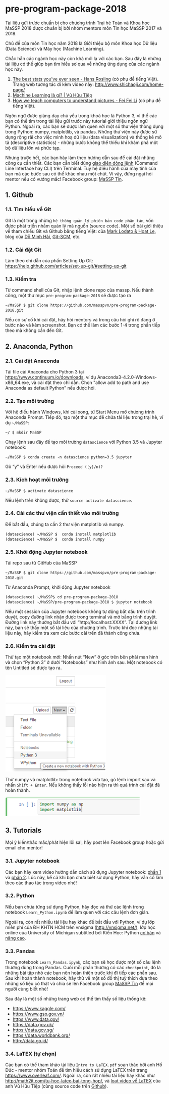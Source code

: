 # pre-program-package-2018
Tài liệu gửi trước chuẩn bị cho chương trình Trại hè Toán và Khoa học MaSSP 2018 được chuẩn bị bởi nhóm mentors môn Tin học MaSSP 2017 và 2018.

Chủ đề của môn Tin học năm 2018 là Giới thiệu bộ môn Khoa học Dữ liệu (Data Science) và Máy học (Machine Learning).

Chắc hẳn các ngành học này còn khá mới lạ với các bạn. Sau đây là những tài liệu có thể giúp bạn tìm hiểu sơ qua về những ứng dụng của các ngành học này.

1. [The best stats you've ever seen - Hans Rosling](https://www.ted.com/talks/hans_rosling_shows_the_best_stats_you_ve_ever_seen/transcript ) (có phụ đề tiếng Việt). Trang web tương tác đi kèm video này: http://www.shichaoji.com/home-page/
2. [Machine Learning là gì? | Vũ Hữu Tiệp](http://machinelearningcoban.com/2016/12/26/introduce/)
3. [How we teach computers to understand pictures - Fei Fei Li](https://www.ted.com/talks/fei_fei_li_how_we_re_teaching_computers_to_understand_pictures/transcript) (có phụ đề tiếng Việt).

Ngôn ngữ được giảng dạy chủ yếu trong khoá học là Python 3, vì thế các bạn có thể tìm trong tài liệu gửi trước này tutorial giới thiệu ngôn ngữ Python. Ngoài ra, các bạn sẽ được làm quen với một số thư viện thông dụng trong Python: numpy, matplotlib, và pandas. Những thư viện này được sử dụng rộng rãi cho việc minh hoạ dữ liệu (data visualization) và thống kê mô tả (descriptive statistics) - những bước không thể thiếu khi khám phá một bộ dữ liệu lớn và phức tạp.

Nhưng trước hết, các bạn hãy làm theo hướng dẫn sau để cài đặt những công cụ cần thiết. Các bạn cần biết dùng [giao diện dòng lệnh](https://www.codehub.vn/Command-line-co-ban-cho-nguoi-moi-bat-dau) (Command Line Interface hay CLI) trên Terminal. Tuỳ hệ điều hành của máy tính của bạn mà các bước sau có thể khác nhau một chút. Vì vậy, đừng ngại hỏi mentor nếu có vướng mắc! Facebook group: [MaSSP Tin](https://www.facebook.com/groups/183191748970952/).

## 1. Github
### 1.1. Tìm hiểu về Git
Git là một trong những `hệ thống quản lý phiên bản code phân tán`, vốn được phát triển nhằm quản lý mã nguồn (source code). Một số bài giới thiệu về tham chiếu Git và Github bằng tiếng Việt: của [Mark Lodato & Hoat Le](http://marklodato.github.io/visual-git-guide/index-vi.html), blog của [Dỗ Minh Hải](https://dominhhai.github.io/vi/categories/git/), [Git-SCM](https://git-scm.com/book/vi/v1/Bắt-Đầu-Cơ-Bản-về-Git), etc.
### 1.2. Cài đặt Git
Làm theo chỉ dẫn của phần Setting Up Git: https://help.github.com/articles/set-up-git/#setting-up-git
### 1.3. Kiểm tra
Từ command shell của Git, nhập lệnh clone repo của massp. Nếu thành công, một thư mục `pre-program-package-2018` sẽ được tạo ra
```
~/MaSSP $ git clone https://github.com/masspvn/pre-program-package-2018.git
```
Nếu có sự cố khi cài đặt, hãy hỏi mentors và trong câu hỏi ghi rõ đang ở bước nào và kèm screenshot. Bạn có thể làm các bước 1-4 trong phần tiếp theo mà không cần đến Git.
## 2. Anaconda, Python
### 2.1. Cài đặt Anaconda

Tải file cài Anaconda cho Python 3 tại https://www.continuum.io/downloads, ví dụ Anaconda3-4.2.0-Windows-x86_64.exe, và cài đặt theo chỉ dẫn. Chọn "allow add to path and use Anaconda as default Python" nếu được hỏi.
### 2.2. Tạo môi trường

Với hệ điều hành Windows, khi cài xong, từ Start Menu mở chương trình Anaconda Prompt. Tiếp đó, tạo một thư mục để chứa tài liệu trong trại hè, ví dụ `~/MaSSP`:
```
~/ $ mkdir MaSSP
```
Chạy lệnh sau đây để tạo môi trường `datascience` với Python 3.5 và Jupyter notebook:
```
~/MaSSP $ conda create -n datascience python=3.5 jupyter
```
Gõ “y” và Enter nếu được hỏi `Proceed ([y]/n)?`

### 2.3. Kích hoạt môi trường
```
~/MaSSP $ activate datascience
```
Nếu lệnh trên không được, thử `source activate datascience`.

### 2.4. Cài các thư viện cần thiết vào môi trường

Để bắt đầu, chúng ta cần 2 thư viện matplotlib và numpy.
```
(datascience) ~/MaSSP $  conda install matplotlib
(datascience) ~/MaSSP $  conda install numpy
```
### 2.5. Khởi động Jupyter notebook

Tải repo sau từ GitHub của MaSSP
```
~/MaSSP $ git clone https://github.com/masspvn/pre-program-package-2018.git  
```
Từ Anaconda Prompt, khởi động Jupyter notebook
```
(datascience) ~/MaSSP$ cd pre-program-package-2018
(datascience) ~/MaSSP/pre-program-package-2018 $ jupyter notebook
```
Nếu một session của Jupyter notebook không tự động bắt đầu trên trình duyệt, copy đường link nhận được trong terminal và mở bằng trình duyệt. Đường link này thường bắt đầu với “http://localhost:XXXX”. Tại đường link này, bạn sẽ thấy một số tài liệu của chương trình. Trước khi đọc những tài liệu này, hãy kiểm tra xem các bước cài trên đã thành công chưa.

### 2.6. Kiểm tra cài đặt

Thử tạo một notebook mới: Nhấn nút “New” ở góc trên bên phải màn hình và chọn “Python 3” ở dưới “Notebooks” như hình ảnh sau. Một notebook có tên Untitled sẽ được tạo ra.

![tạo notebook](/images/create_new_notebook.png)

Thử numpy và matplotlib: trong notebook vừa tạo, gõ lệnh import sau và nhấn `Shift + Enter`. Nếu không thấy lỗi nào hiện ra thì quá trình cài đặt đã hoàn thành.

![thử numpy và matplotlib](/images/verify_numpy_matplotlib.png)

## 3. Tutorials
Mọi ý kiến/thắc mắc/phát hiện lỗi sai, hãy post lên Facebook group hoặc gửi email cho mentor!
### 3.1. Jupyter notebook
Các bạn hãy xem video hướng dẫn cách sử dụng Jupyter notebook: [phần 1](https://www.youtube.com/watch?v=vYAvS97jqN8&t=0s&list=PLqOu9En69v830W527rOX__3v23eZIqGCH) và [phần 2](https://www.youtube.com/watch?v=8zb0u782AsQ&t=4s&list=PLqOu9En69v830W527rOX__3v23eZIqGCH). Lúc này, kể cả khi bạn chưa biết sử dụng Python, hãy vẫn cố làm theo các thao tác trong video nhé!

### 3.2. Python
Nếu bạn chưa từng sử dụng Python, hãy đọc và thử các lệnh trong notebook `Learn_Python.ipynb` để làm quen với các câu lệnh đơn giản.

Ngoài ra, còn rất nhiều tài liệu hay khác để bắt đầu với Python, ví dụ lớp miễn phí của ĐH KHTN HCM trên vnsigma (http://vnsigma.net/), lớp học online của University of Michigan subtitled bởi Kiến Học: Python [cơ bản](http://study.kienhoc.vn/courses/course-v1:UMICH+CS101+2016_T3/about) và [nâng cao](http://study.kienhoc.vn/courses/course-v1:UMICH+CS201+2016_T3/about).

### 3.3. Pandas
Trong notebook `Learn_Pandas.ipynb`, các bạn sẽ học được một số câu lệnh thường dùng trong Pandas. Cuối mỗi phần thường có các `checkpoint`, đó là những bài tập nhỏ các bạn nên hoàn thiện trước khi đi tiếp các phần sau. Sau khi hoàn thành notebook, hãy thử vẽ một số đồ thị tuỳ thích dựa theo những số liệu có thật và chia sẻ lên Facebook group [MaSSP Tin](https://www.facebook.com/groups/183191748970952/) để mọi người cùng biết nhé!

Sau đây là một số những trang web có thể tìm thấy số liệu thống kê:
- https://www.kaggle.com/
- https://www.gso.gov.vn/
- https://www.data.gov/
- https://data.gov.uk/
- https://data.gov.sg/
- https://data.worldbank.org/
- http://data.go.id/

### 3.4. LaTEX (tự chọn)
Các bạn có thể tham khảo tài liệu `Intro to LaTEX.pdf` soạn thảo bởi anh Hồ Đức - mentor nhóm Toán để tìm hiểu cách sử dụng LaTEX trên trang https://www.overleaf.com/. Ngoài ra, còn rất nhiều tài liệu hay khác như http://math2it.com/tu-hoc-latex-bai-tong-hop/, và [loạt video về LaTEX](https://www.youtube.com/watch?v=Qc82mJTDzt8&index=2&list=PLlsF2nDmyL7msihnebzII_KVWy6URxDfp) của anh Vũ Hữu Tiệp (cùng source code trên [Github](https://github.com/tiepvupsu/LatexBasics)).

